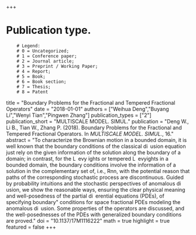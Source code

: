 +++
# Publication type.
        # Legend: 
        # 0 = Uncategorized; 
        # 1 = Conference paper; 
        # 2 = Journal article;
        # 3 = Preprint / Working Paper; 
        # 4 = Report; 
        # 5 = Book; 
        # 6 = Book section;
        # 7 = Thesis; 
        # 8 = Patent
title = "Boundary Problems for the Fractional and Tempered Fractional Operators"
date = "2018-01-01"
authors = ["Weihua Deng","Buyang Li","Wenyi Tian","Pingwen Zhang"]
publication_types = ["2"]
publication_short = "MULTISCALE MODEL. SIMUL."
publication = "Deng W., Li B., Tian W., Zhang P. (2018). Boundary Problems for the Fractional and Tempered Fractional Operators. In _MULTISCALE MODEL. SIMUL._, 16."
abstract = "To characterize the Brownian motion in a bounded domain, it is well known that the boundary conditions of the classical di usion equation just rely on the given information of the solution along the boundary of a domain; in contrast, for the L evy ights or tempered L evyights in a bounded domain, the boundary conditions involve the information of a solution in the complementary set of, i.e., Rnn, with the potential reason that paths of the corresponding stochastic process are discontinuous. Guided by probability intuitions and the stochastic perspectives of anomalous di usion, we show the reasonable ways, ensuring the clear physical meaning and well-posedness of the partial di erential equations (PDEs), of specifying boundary\" conditions for space fractional PDEs modeling the anomalous di usion. Some properties of the operators are discussed, and the well-posednesses of the PDEs with generalized boundary conditions are proved."
doi = "10.1137/17M1116222"
math = true
highlight = true
featured = false
+++